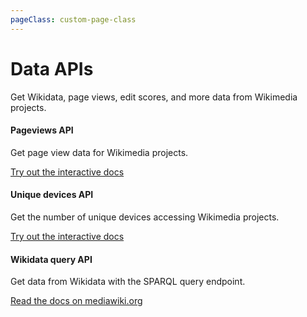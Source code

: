 ```yaml
---
pageClass: custom-page-class
---
```


# Data APIs

Get Wikidata, page views, edit scores, and more data from Wikimedia projects. 

<div class="contentsection">

<div class="contentbox">
<h4>Pageviews API</h4>
<div>
<p>Get page view data for Wikimedia projects.</p>
<p><a href="https://wikimedia.org/api/rest_v1/#/Pageviews%20data" target="_blank" rel="noopener noreferrer">Try out the interactive docs</a></p>
</div></div>

<div class="contentbox">
<h4>Unique devices API</h4>
<div>
<p>Get the number of unique devices accessing Wikimedia projects.</p>
<p><a href="https://wikimedia.org/api/rest_v1/#/Unique%20devices%20data" target="_blank" rel="noopener noreferrer">Try out the interactive docs</a></p>
</div></div>

<div class="contentbox">
<h4>Wikidata query API</h4>
<div>
<p>Get data from Wikidata with the SPARQL query endpoint.</p>
<p><a href="https://www.mediawiki.org/wiki/Wikidata_Query_Service/User_Manual#SPARQL_endpoint" target="_blank" rel="noopener noreferrer">Read the docs on mediawiki.org</a></p>
</div></div>

</div>
